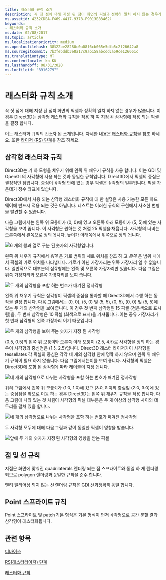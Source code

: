 ```yaml
---
title: 래스터화 규칙 소개
description: 꼭 짓 점에 대해 지정 된 점이 화면의 픽셀과 정확히 일치 하지 않는 경우가 많습니다. 이 경우 Direct3D는 삼각형 래스터화 규칙을 적용 하 여 지정 된 삼각형에 적용 되는 픽셀을 결정 합니다.
ms.assetid: 4232CDBA-F669-4417-9378-F9013E83462C
keywords:
- 래스터화 규칙 소개
ms.date: 02/08/2017
ms.topic: article
ms.localizationpriority: medium
ms.openlocfilehash: 38522be28280c0a08f6cb065e5dfb5c2f26642a8
ms.sourcegitcommit: 7b2febddb3e8a17c9ab158abcdd2a59ce126661c
ms.translationtype: MT
ms.contentlocale: ko-KR
ms.lasthandoff: 08/31/2020
ms.locfileid: "89162797"
---
```

# <a name="introduction-to-rasterization-rules"></a>래스터화 규칙 소개


꼭 짓 점에 대해 지정 된 점이 화면의 픽셀과 정확히 일치 하지 않는 경우가 많습니다. 이 경우 Direct3D는 삼각형 래스터화 규칙을 적용 하 여 지정 된 삼각형에 적용 되는 픽셀을 결정 합니다.

이는 래스터화 규칙의 간소화 된 소개입니다. 자세한 내용은 [래스터화 규칙](rasterization-rules.md)을 참조 하세요. 또한 [라이저 (RS) 단계](rasterizer-stage--rs-.md)를 참조 하세요.

## <a name="span-idtriangle_rasterization_rulesspanspan-idtriangle_rasterization_rulesspanspan-idtriangle_rasterization_rulesspantriangle-rasterization-rules"></a><span id="Triangle_Rasterization_Rules"></span><span id="triangle_rasterization_rules"></span><span id="TRIANGLE_RASTERIZATION_RULES"></span>삼각형 래스터화 규칙


Direct3D는 기 하 도형을 채우기 위해 왼쪽 위 채우기 규칙을 사용 합니다. 이는 GDI 및 OpenGL의 사각형에 사용 되는 것과 동일한 규칙입니다. Direct3D에서 픽셀의 중심은 결정적인 점입니다. 중심이 삼각형 안에 있는 경우 픽셀은 삼각형의 일부입니다. 픽셀 가운데가 정수 좌표에 있습니다.

Direct3D에서 사용 되는 삼각형 래스터화 규칙에 대 한 설명은 사용 가능한 모든 하드웨어에 반드시 적용 되는 것은 아닙니다. 테스트는 이러한 규칙의 구현에서 사소한 변형을 발견할 수 있습니다.

다음 그림에서는 왼쪽 위 모퉁이가 (0, 0)에 있고 오른쪽 아래 모퉁이가 (5, 5)에 있는 사각형을 보여 줍니다. 이 사각형은 원하는 것 처럼 25 픽셀을 채웁니다. 사각형의 너비는 오른쪽에서 왼쪽으로 정의 됩니다. 높이가 아래쪽에서 위쪽으로 정의 됩니다.

![6 개의 행과 열로 구분 된 숫자의 사각형입니다.](images/pixmap.png)

왼쪽 위 채우기 규칙에서 *위쪽* 은 가로 범위의 세로 위치를 참조 하 고 *왼쪽* 은 범위 내에서 픽셀의 가로 위치를 나타냅니다. 가로가 아닌 가장자리는 위쪽 가장자리 일 수 없습니다. 일반적으로 대부분의 삼각형에는 왼쪽 및 오른쪽 가장자리만 있습니다. 다음 그림은 위쪽 가장자리와 오른쪽 가장자리를 보여 줍니다.

![두 개의 삼각형을 포함 하는 번호가 매겨진 정사각형](images/triedge.png)

왼쪽 위 채우기 규칙은 삼각형이 픽셀의 중심을 통과할 때 Direct3D에서 수행 하는 동작을 결정 합니다. 다음 그림에서는 (0, 0), (5, 0) 및 (5, 5), (0, 5), (0, 0) 및 (5, 5)에 있는 두 개의 삼각형을 보여 줍니다. 이 경우 첫 번째 삼각형은 15 픽셀 (검은색으로 표시 됨)을, 두 번째 삼각형은 10 픽셀 (회색으로 표시)을 가져옵니다 .이는 공유 가장자리가 첫 번째 삼각형의 왼쪽 가장자리 이기 때문입니다.

![두 개의 삼각형을 보여 주는 숫자가 지정 된 사각형](images/twotris.png)

(0.5, 0.5)의 왼쪽 위 모퉁이와 오른쪽 아래 모퉁이 (2.5, 4.5)로 사각형을 정의 하는 경우이 사각형의 중심점은 (1.5, 2.5)입니다. Direct3D 래스터 라이저가이 사각형을 tessellates 각 픽셀의 중심은 각각 네 개의 삼각형 안에 명확 하지 않으며 왼쪽 위 채우기 규칙이 필요 하지 않습니다. 다음 그림에서는이를 보여 줍니다. 사각형의 픽셀은 Direct3D에 포함 된 삼각형에 따라 레이블이 지정 됩니다.

![네 개의 삼각형으로 나뉘는 사각형을 포함 하는 번호가 매겨진 정사각형](images/noambig.png)

위의 그림에서 왼쪽 위 모퉁이가 (1.0, 1.0)에 있고 (3.0, 5.0)의 중심점 (2.0, 3.0)에 있는 중심점을 앞으로 이동 하는 경우 Direct3D는 왼쪽 위 채우기 규칙을 적용 합니다. 다음 그림에 나와 있는 것 처럼이 사각형의 픽셀 대부분은 두 개 이상의 삼각형 사이의 테두리를 걸쳐 있을 합니다.

![네 개의 삼각형으로 나뉘는 사각형을 포함 하는 번호가 매겨진 정사각형](images/fillrule.png)

두 사각형 모두에 대해 다음 그림과 같이 동일한 픽셀이 영향을 받습니다.

![앞에 두 개의 숫자가 지정 된 사각형의 영향을 받는 픽셀](images/samepix.png)

## <a name="span-idpoint_and_line_rulesspanspan-idpoint_and_line_rulesspanspan-idpoint_and_line_rulesspanpoint-and-line-rules"></a><span id="Point_and_Line_Rules"></span><span id="point_and_line_rules"></span><span id="POINT_AND_LINE_RULES"></span>점 및 선 규칙


지점은 화면에 맞춰진 quadrilaterals 렌더링 되는 점 스프라이트와 동일 하 게 렌더링 되므로 polygon 렌더링과 동일한 규칙을 준수 합니다.

앤티 앨리어싱 되지 않는 선 렌더링 규칙은 [GDI 선과](/windows/desktop/gdi/lines)정확히 동일 합니다.

## <a name="span-idpoint_sprite_rulesspanspan-idpoint_sprite_rulesspanspan-idpoint_sprite_rulesspanpoint-sprite-rules"></a><span id="Point_Sprite_Rules"></span><span id="point_sprite_rules"></span><span id="POINT_SPRITE_RULES"></span>Point 스프라이트 규칙


Point 스프라이트 및 patch 기본 형식은 기본 형식이 먼저 삼각형으로 공간 분할 결과 삼각형이 래스터화됩니다.

## <a name="span-idrelated-topicsspanrelated-topics"></a><span id="related-topics"></span>관련 항목


[디바이스](devices.md)

[RS(래스터라이저) 단계](rasterizer-stage--rs-.md)

[래스터화 규칙](rasterization-rules.md)

 

 